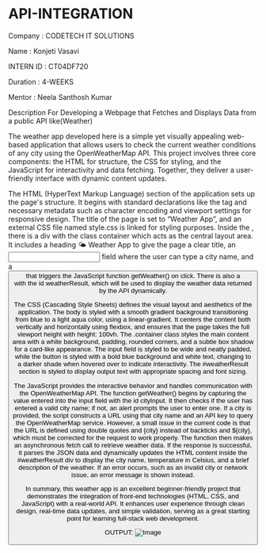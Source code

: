 # API-INTEGRATION
Company : CODETECH IT SOLUTIONS

Name : Konjeti Vasavi

INTERN ID : CT04DF720

Duration : 4-WEEKS

Mentor : Neela Santhosh Kumar

Description For Developing a Webpage that Fetches and Displays Data from a public API like(Weather)

The weather app developed here is a simple yet visually appealing web-based application that allows users to check the current weather conditions of any city using the OpenWeatherMap API. This project involves three core components: the HTML for structure, the CSS for styling, and the JavaScript for interactivity and data fetching. Together, they deliver a user-friendly interface with dynamic content updates.

The HTML (HyperText Markup Language) section of the application sets up the page's structure. It begins with standard declarations like the <!DOCTYPE html> tag and necessary metadata such as character encoding and viewport settings for responsive design. The title of the page is set to “Weather App”, and an external CSS file named style.css is linked for styling purposes. Inside the <body>, there is a div with the class container which acts as the central layout area. It includes a heading 🌤️ Weather App to give the page a clear title, an <input> field where the user can type a city name, and a <button> that triggers the JavaScript function getWeather() on click. There is also a <div> with the id weatherResult, which will be used to display the weather data returned by the API dynamically.

The CSS (Cascading Style Sheets) defines the visual layout and aesthetics of the application. The body is styled with a smooth gradient background transitioning from blue to a light aqua color, using a linear-gradient. It centers the content both vertically and horizontally using flexbox, and ensures that the page takes the full viewport height with height: 100vh. The .container class styles the main content area with a white background, padding, rounded corners, and a subtle box shadow for a card-like appearance. The input field is styled to be wide and neatly padded, while the button is styled with a bold blue background and white text, changing to a darker shade when hovered over to indicate interactivity. The #weatherResult section is styled to display output text with appropriate spacing and font sizing.

The JavaScript provides the interactive behavior and handles communication with the OpenWeatherMap API. The function getWeather() begins by capturing the value entered into the input field with the id cityInput. It then checks if the user has entered a valid city name; if not, an alert prompts the user to enter one. If a city is provided, the script constructs a URL using that city name and an API key to query the OpenWeatherMap service. However, a small issue in the current code is that the URL is defined using double quotes and {city} instead of backticks and ${city}, which must be corrected for the request to work properly. The function then makes an asynchronous fetch call to retrieve weather data. If the response is successful, it parses the JSON data and dynamically updates the HTML content inside the #weatherResult div to display the city name, temperature in Celsius, and a brief description of the weather. If an error occurs, such as an invalid city or network issue, an error message is shown instead.

In summary, this weather app is an excellent beginner-friendly project that demonstrates the integration of front-end technologies (HTML, CSS, and JavaScript) with a real-world API. It enhances user experience through clean design, real-time data updates, and simple validation, serving as a great starting point for learning full-stack web development.

OUTPUT:
![Image](https://github.com/user-attachments/assets/b4b524d4-9a2e-417a-aacc-166798baed8a)
